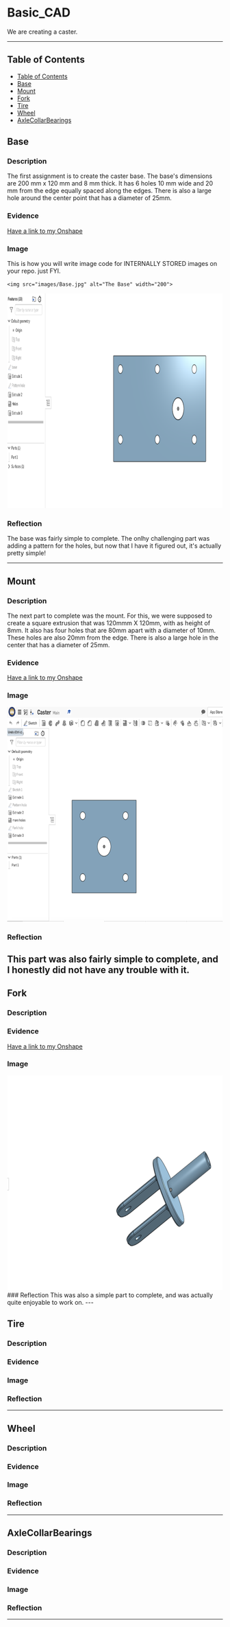 # Basic_CAD

We are creating a caster.

---
## Table of Contents
* [Table of Contents](#Table-of-Contents)
* [Base](#Base)
* [Mount](#Mount)
* [Fork](#Fork)
* [Tire](#Tire)
* [Wheel](#Wheel)
* [AxleCollarBearings](#AxleCollarBearings)

## Base

### Description

The first assignment is to create the caster base.  The base's dimensions are 200 mm x 120 mm and 8 mm thick.  It has 6 holes 10 mm wide and 20 mm from the edge equally spaced along the edges. There is also a large hole around the center point that has a diameter of 25mm.

### Evidence
[Have a link to my Onshape](https://cvilleschools.onshape.com/documents/493463e1e1a526fb559e972d/w/8847d48b6788f1b2821659f2/e/52c6d9218d9e03f7c28bec72)

### Image
This is how you will write image code for INTERNALLY STORED images on your repo.   just FYI.
~~~
<img src="images/Base.jpg" alt="The Base" width="200">
~~~
<img src="https://github.com/jmuss07/Basic_CAD/blob/master/Base.png?raw=true" height="500">

### Reflection





The base was fairly simple to complete. The onlhy challenging part was adding a pattern for the holes, but now that I have it figured out, it's actually pretty simple!

---


## Mount

### Description
The next part to complete was the mount. For this, we were supposed to create a square extrusion that was 120mmm X 120mm, with as height of 8mm. It also has four holes that are 80mm apart with a diameter of 10mm. These holes are also 20mm from the edge. There is also a large hole in the center that has a diameter of 25mm.

### Evidence
[Have a link to my Onshape](https://cvilleschools.onshape.com/documents/493463e1e1a526fb559e972d/w/8847d48b6788f1b2821659f2/e/52c6d9218d9e03f7c28bec72)

### Image
<img src="https://github.com/jmuss07/Basic_CAD/blob/master/Mount.png?raw=true" height="500">

### Reflection
This part was also fairly simple to complete, and I honestly did not have any trouble with it.
---


## Fork

### Description

### Evidence
[Have a link to my Onshape](https://cvilleschools.onshape.com/documents/493463e1e1a526fb559e972d/w/8847d48b6788f1b2821659f2/e/52c6d9218d9e03f7c28bec72)
### Image
<img src="https://github.com/jmuss07/Basic_CAD/blob/master/Fork.png?raw=true" height="500">
### Reflection
This was also a simple part to complete, and was actually quite enjoyable to work on.
---


## Tire

### Description

### Evidence

### Image

### Reflection

---


## Wheel

### Description

### Evidence

### Image

### Reflection

---


## AxleCollarBearings

### Description

### Evidence

### Image

### Reflection

---
